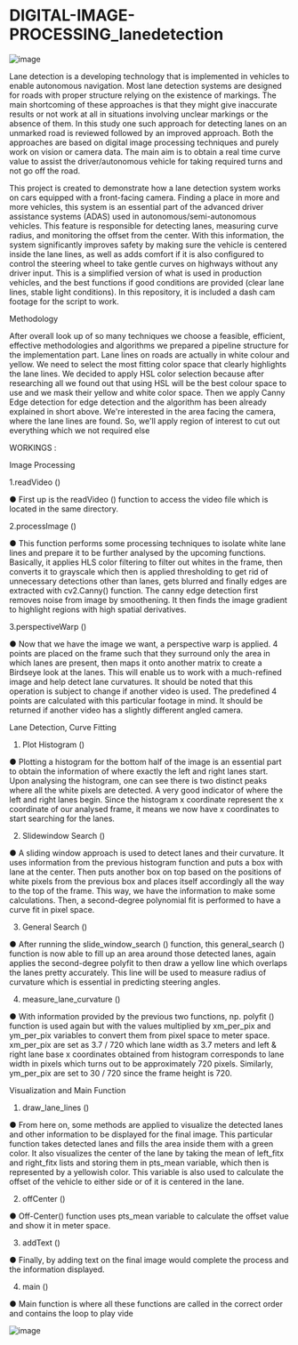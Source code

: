 # DIGITAL-IMAGE-PROCESSING_lanedetection



![image](https://user-images.githubusercontent.com/120237181/206841040-ba1cf92e-a044-49ae-874c-87f37c9a1968.png)






Lane detection is a developing technology that is implemented in vehicles to enable autonomous navigation. Most lane detection systems are designed for roads with proper structure relying on the existence of markings. The main shortcoming of these approaches is that they might give inaccurate results or not work at all in situations involving unclear markings or the absence of them. In this study one such approach for detecting lanes on an unmarked road is reviewed followed by an improved approach. Both the approaches are based on digital image processing techniques and purely work on vision or camera data. The main aim is to obtain a real time curve value to assist the driver/autonomous vehicle for taking required turns and not go off the road.

This project is created to demonstrate how a lane detection system works on cars equipped with a front-facing camera. Finding a place in more and more vehicles, this system is an essential part of the advanced driver assistance systems (ADAS) used in autonomous/semi-autonomous vehicles. This feature is responsible for detecting lanes, measuring curve radius, and monitoring the offset from the center. With this information, the system significantly improves safety by making sure the vehicle is centered inside the lane lines, as well as adds comfort if it is also configured to control the steering wheel to take gentle curves on highways without any driver input. This is a simplified version of what is used in production vehicles, and the best functions if good conditions are provided (clear lane lines, stable light conditions). In this repository, it is included a dash cam footage for the script to work.

Methodology 


After overall look up of so many techniques we choose a feasible, efficient, effective methodologies and algorithms we 
prepared a pipeline structure for the implementation part. Lane lines on roads are actually in white colour and yellow. 
We need to select the most fitting color space that clearly highlights the lane lines. We decided to apply HSL color 
selection because after researching all we found out that using HSL will be the best colour space to use and we mask 
their yellow and white color space. Then we apply Canny Edge detection for edge detection and the algorithm has been 
already explained in short above. We're interested in the area facing the camera, where the lane lines are found. So, we'll 
apply region of interest to cut out everything which we not required else

WORKINGS :

Image Processing

1.readVideo ()

● First up is the readVideo () function to access the video file which is located in the same directory.

2.processImage ()

● This function performs some processing techniques to isolate white lane lines and prepare it to be 
further analysed by the upcoming functions. Basically, it applies HLS color filtering to filter out whites 
in the frame, then converts it to grayscale which then is applied thresholding to get rid of unnecessary 
detections other than lanes, gets blurred and finally edges are extracted with cv2.Canny() function. The 
canny edge detection first removes noise from image by smoothening. It then finds the image gradient 
to highlight regions with high spatial derivatives.

3.perspectiveWarp ()

● Now that we have the image we want, a perspective warp is applied. 4 points are placed on the frame 
such that they surround only the area in which lanes are present, then maps it onto another matrix to 
create a Birdseye look at the lanes. This will enable us to work with a much-refined image and help 
detect lane curvatures. It should be noted that this operation is subject to change if another video is 
used. The predefined 4 points are calculated with this particular footage in mind. It should be returned 
if another video has a slightly different angled camera.

Lane Detection, Curve Fitting 

1. Plot Histogram ()

● Plotting a histogram for the bottom half of the image is an essential part to obtain the information of 
where exactly the left and right lanes start. Upon analysing the histogram, one can see there is two 
distinct peaks where all the white pixels are detected. A very good indicator of where the left and right 
lanes begin. Since the histogram x coordinate represent the x coordinate of our analysed frame, it 
means we now have x coordinates to start searching for the lanes.

2. Slidewindow Search ()

● A sliding window approach is used to detect lanes and their curvature. It uses information from the 
previous histogram function and puts a box with lane at the center. Then puts another box on top based 
on the positions of white pixels from the previous box and places itself accordingly all the way to the 
top of the frame. This way, we have the information to make some calculations. Then, a second-degree 
polynomial fit is performed to have a curve fit in pixel space.

3. General Search ()

● After running the slide_window_search () function, this general_search () function is now able to fill 
up an area around those detected lanes, again applies the second-degree polyfit to then draw a yellow 
line which overlaps the lanes pretty accurately. This line will be used to measure radius of curvature 
which is essential in predicting steering angles.

4. measure_lane_curvature ()

● With information provided by the previous two functions, np. polyfit () function is used again but with 
the values multiplied by xm_per_pix and ym_per_pix variables to convert them from pixel space to 
meter space. xm_per_pix are set as 3.7 / 720 which lane width as 3.7 meters and left & right lane base 
x coordinates obtained from histogram corresponds to lane width in pixels which turns out to be 
approximately 720 pixels. Similarly, ym_per_pix are set to 30 / 720 since the frame height is 720.

Visualization and Main Function 

 1. draw_lane_lines ()
 
● From here on, some methods are applied to visualize the detected lanes and other information to be 
displayed for the final image. This particular function takes detected lanes and fills the area inside them 
with a green color. It also visualizes the center of the lane by taking the mean of left_fitx and right_fitx 
lists and storing them in pts_mean variable, which then is represented by a yellowish color. This 
variable is also used to calculate the offset of the vehicle to either side or of it is centered in the lane.

2. offCenter ()

● Off-Center() function uses pts_mean variable to calculate the offset value and show it in meter space.

3. addText ()

● Finally, by adding text on the final image would complete the process and the information displayed.

4. main ()

● Main function is where all these functions are called in the correct order and contains the loop to play 
vide





![image](https://user-images.githubusercontent.com/120237181/206840999-94b93e47-bd48-4307-bbb9-43ec1cd6a49b.png)
